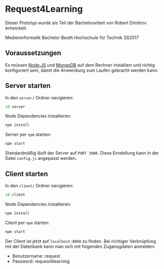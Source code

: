 # Request4Learning

Dieser Prototyp wurde als Teil der Bachelorarbeit von Robert Dimitrov entwickelt.

Medieninformatik Bachelor
Beuth Hochschule für Technik
SS2017


## Voraussetzungen

Es müssen [Node.JS](https://nodejs.org/en/download/) und [MongoDB](https://www.mongodb.com/download-center#community) auf dem Rechner installiert und richtig konfiguriert sein, damit die Anwendung zum Laufen gebracht werden kann.

## Server starten 

In den ```server/``` Ordner navigieren:

```bash
cd server
```

Node Dependencies installieren:

```bash
npm install
```

Server per ```npm``` starten:

```bash
npm start
```

Standardmäßig läuft der Server auf ```PORT 3000```. Diese Einstellung kann in der Datei ```config.js``` angepasst werden.

## Client starten

In den ```client/``` Ordner navigieren:

```bash
cd client
```

Node Dependencies installieren:

```bash
npm install
```

Client per ```npm``` starten:

```bash
npm start
```

Der Client ist jetzt auf ```localhost:8080``` zu finden. Bei richtiger Verknüpfung mit der Datenbank kann man sich mit folgenden Zugansgdaten anmelden:

- Benutzername: request
- Password: request4learning